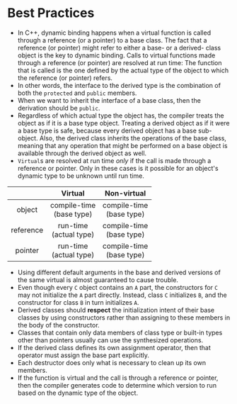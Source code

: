 # Best Practices

- In C++, dynamic binding happens when a virtual function is called through a reference (or a pointer) to a base class. The fact that a reference (or pointer) might refer to either a base- or a derived- class object is the key to dynamic binding. Calls to virtual functions made through a reference (or pointer) are resolved at run time: The function that is called is the one defined by the actual type of the object to which the reference (or pointer) refers.
- In other words, the interface to the derived type is the combination of both the `protected` and `public` members.
- When we want to inherit the interface of a base class, then the derivation should be `public`.
- Regardless of which actual type the object has, the compiler treats the object as if it is a base type object. Treating a derived object as if it were a base type is safe, because every derived object has a base sub-object. Also, the derived class inherits the operations of the base class, meaning that any operation that might be performed on a base object is available through the derived object as well.
- `Virtual`s are resolved at run time *only* if the call is made through a reference or pointer. Only in these cases is it possible for an object's dynamic type to be unknown until run time.

|           | Virtual | Non-virtual |
| :-------: |:-------:|:-----------:|
| object    | compile-time<br>(base type) | compile-time<br>(base type) |
| reference | run-time<br>(actual type) | compile-time<br>(base type) |
| pointer   | run-time<br>(actual type) | compile-time<br>(base type) |

- Using different default arguments in the base and derived versions of the same virtual is almost guaranteed to cause trouble.
- Even though every `C` object contains an `A` part, the constructors for `C` may not initialize the `A` part directly. Instead, class `C` initializes `B`, and the constructor for class `B` in turn initializes `A`.
- Derived classes should **respect** the initialization intent of their base classes by using constructors rather than assigning to these members in the body of the constructor.
- Classes that contain only data members of class type or built-in types other than pointers usually can use the synthesized operations.
- If the derived class defines its own assignment operator, then that operator must assign the base part explicitly.
- Each destructor does only what is necessary to clean up its own members.
- If the function is virtual and the call is through a reference or pointer, then the compiler generates code to determine which version to run based on the dynamic type of the object.